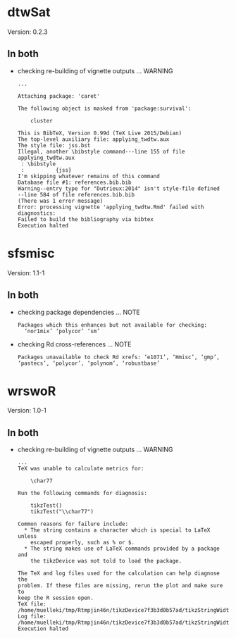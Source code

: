 # dtwSat

Version: 0.2.3

## In both

*   checking re-building of vignette outputs ... WARNING
    ```
    ...
    
    Attaching package: 'caret'
    
    The following object is masked from 'package:survival':
    
        cluster
    
    This is BibTeX, Version 0.99d (TeX Live 2015/Debian)
    The top-level auxiliary file: applying_twdtw.aux
    The style file: jss.bst
    Illegal, another \bibstyle command---line 155 of file applying_twdtw.aux
     : \bibstyle
     :          {jss}
    I'm skipping whatever remains of this command
    Database file #1: references.bib.bib
    Warning--entry type for "Dutrieux:2014" isn't style-file defined
    --line 584 of file references.bib.bib
    (There was 1 error message)
    Error: processing vignette 'applying_twdtw.Rmd' failed with diagnostics:
    Failed to build the bibliography via bibtex
    Execution halted
    ```

# sfsmisc

Version: 1.1-1

## In both

*   checking package dependencies ... NOTE
    ```
    Packages which this enhances but not available for checking:
      ‘nor1mix’ ‘polycor’ ‘sm’
    ```

*   checking Rd cross-references ... NOTE
    ```
    Packages unavailable to check Rd xrefs: ‘e1071’, ‘Hmisc’, ‘gmp’, ‘pastecs’, ‘polycor’, ‘polynom’, ‘robustbase’
    ```

# wrswoR

Version: 1.0-1

## In both

*   checking re-building of vignette outputs ... WARNING
    ```
    ...
    TeX was unable to calculate metrics for:
    
    	\char77
    
    Run the following commands for diagnosis:
    
    	tikzTest()
    	tikzTest("\\char77")
    
    Common reasons for failure include:
      * The string contains a character which is special to LaTeX unless
        escaped properly, such as % or $.
      * The string makes use of LaTeX commands provided by a package and
        the tikzDevice was not told to load the package.
    
    The TeX and log files used for the calculation can help diagnose the
    problem. If these files are missing, rerun the plot and make sure to
    keep the R session open.
    TeX file: /home/muelleki/tmp/Rtmpjin46n/tikzDevice7f3b3d0b57ad/tikzStringWidthCalc.tex
    Log file: /home/muelleki/tmp/Rtmpjin46n/tikzDevice7f3b3d0b57ad/tikzStringWidthCalc.log
    Execution halted
    ```

